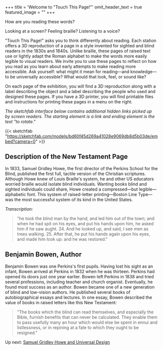 +++
title = 'Welcome to "Touch This Page!"'
omit_header_text = true
featured_image = ""
+++

How are you reading these words?

Looking at a screen? Feeling braille? Listening to a voice?

"Touch This Page!" asks you to think differently about reading. Each station offers a 3D reproduction of a page in a style invented for sighted and blind readers in the 1830s and 1840s. Unlike braille, these pages of raised text use or lightly adapt the Roman alphabet to make the words more easily legible to visual readers. We invite you to use these pages to reflect on how you read as you learn about early attempts to make reading more accessible. Ask yourself: what might it mean for reading—and knowledge—to be universally accessible? What would that look, feel, or sound like?

On each page of the exhibition, you will find a 3D reproduction along with a label describing the object and a label describing the people who used and designed these pages. If you have a 3D printer, you will find printable files and instructions for printing these pages in a menu on the right. 

*The sketchfab interface below contains additional hidden links picked up by screen readers. The starting element is a link and ending element is the text "to rotate."*

{{< sketchfab "https://sketchfab.com/models/bd60f45d269a41028e9069db8d5b03de/embed?camera=0" >}}

## Description of the New Testament Page

In 1833, Samuel Gridley Howe, the first director of the Perkins School for the Blind, published the first full, tactile version of the Christian scriptures. Although Howe knew of Louis Braille's system, he and other US educators worried braille would isolate blind individuals. Wanting books blind and sighted individuals could share, Howe created a compressed—but legible—alphabetic font. This system of raised-letter printing—Boston Line Type—was the most successful system of its kind in the United States.

*Transcription:* 
> "he took the blind man by the hand, and led him out of the town; and when he had spit on his eyes, and put his hands upon him, he asked him if he saw aught. 24. And he looked up, and said, I see men as trees walking. 25. After that, he put his hands again upon his eyes, and made him look up: and he was restored."

## Benjamin Bowen, Author

Benjamin Bowen was one Perkins's first pupils. Having lost his sight as an infant, Bowen arrived at Perkins in 1832 when he was thirteen. Perkins had opened its doors just one year earlier. Bowen left Perkins in 1838 and tried several professions, including teacher and church organist. Eventually, he found most success as an author. Bowen became one of a new generation of blind and low-vision authors. He published several books of autobiographical essays and lectures. In one essay, Bowen described the value of books in raised letters like this New Testament: 

>"The books which the blind can read themselves, and especially the Bible, furnish benefits that can never be calculated. They enable them to pass usefully many an hour which would else be spent in ennui and listlessness, or in repining at a fate to which they ought to be resigned."

Up next: [Samuel Gridley Howe and Universal Design](/panel2) 
